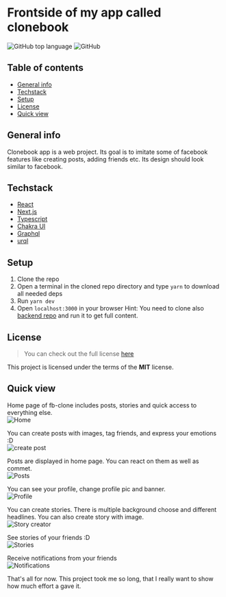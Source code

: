 # Frontside of my app called clonebook 
![GitHub top language](https://img.shields.io/github/languages/top/michalwarchol/fb-clone-frontend) 
![GitHub](https://img.shields.io/github/license/michalwarchol/fb-clone-frontend)

## Table of contents
* [General info](#general-info)
* [Techstack](#techstack)
* [Setup](#Setup)
* [License](#License)
* [Quick view](#quick-view)

## General info
Clonebook app is a web project. Its goal is to imitate some of facebook features like creating posts, adding friends etc. Its design should look similar to facebook.

## Techstack
* [React](https://reactjs.org/)
* [Next.js](https://nextjs.org/)
* [Typescript](https://www.typescriptlang.org/)
* [Chakra UI](https://chakra-ui.com/)
* [Graphql](https://graphql.org/)
* [urql](https://formidable.com/open-source/urql/)

## Setup
1. Clone the repo
2. Open a terminal in the cloned repo directory and type `yarn` to download all needed deps
3. Run `yarn dev`
4. Open `localhost:3000` in your browser
Hint: You need to clone also [backend repo](https://github.com/michalwarchol/fb-clone-backend) and run it to get full content.

## License
> You can check out the full license [here](https://github.com/michalwarchol/fb-clone-frontend/blob/main/LICENSE)

This project is licensed under the terms of the **MIT** license.

## Quick view
Home page of fb-clone includes posts, stories and quick access to everything else.  
![Home](https://github.com/michalwarchol/fb-clone-frontend/blob/main/screens/home.png?raw=true "Home")

You can create posts with images, tag friends, and express your emotions :D  
![create post](https://github.com/michalwarchol/fb-clone-frontend/blob/main/screens/postcreate.PNG?raw=true "Create Post")

Posts are displayed in home page. You can react on them as well as commet.  
![Posts](https://github.com/michalwarchol/fb-clone-frontend/blob/main/screens/posts.PNG?raw=true "Posts")

You can see your profile, change profile pic and banner.  
![Profile](https://github.com/michalwarchol/fb-clone-frontend/blob/main/screens/profile.PNG?raw=true "Profile")

You can create stories. There is multiple background choose and different headlines. You can also create story with image.  
![Story creator](https://github.com/michalwarchol/fb-clone-frontend/blob/main/screens/storycreator.PNG?raw=true "Story Creator")

See stories of your friends :D  
![Stories](https://github.com/michalwarchol/fb-clone-frontend/blob/main/screens/stories.PNG?raw=true "Stories")

Receive notifications from your friends  
![Notifications](https://github.com/michalwarchol/fb-clone-frontend/blob/main/screens/notifications.PNG?raw=true "Notifications")
  
That's all for now. This project took me so long, that I really want to show how much effort a gave it.